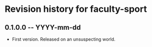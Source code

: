 # Revision history for faculty-sport

## 0.1.0.0 -- YYYY-mm-dd

* First version. Released on an unsuspecting world.
